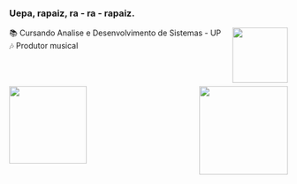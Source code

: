 ### Uepa, rapaiz, ra - ra - rapaiz.
<a href="https://www.linkedin.com/in/alexandre-philippus-neto-a665611a4/" target="_blank"><img align="right" height="100em" src="https://cdn-icons-png.flaticon.com/512/1383/1383262.png" target="_blank"></a>
📚 Cursando Analise e Desenvolvimento de Sistemas - UP   <br>
🎶 Produtor musical                                     

##
<br><br>
<img align="right" height="160em" src="https://i.gifer.com/origin/90/90eb338d73458490efb0c1df1b696098.gif"/>
<img height="140em" src="https://github-readme-stats.vercel.app/api/top-langs/?username=nethobr&layout=compact&langs_count=7&theme=dark"/>



